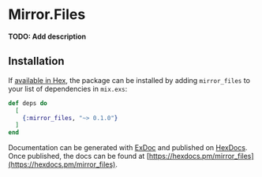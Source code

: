 # Mirror.Files

**TODO: Add description**

## Installation

If [available in Hex](https://hex.pm/docs/publish), the package can be installed
by adding `mirror_files` to your list of dependencies in `mix.exs`:

```elixir
def deps do
  [
    {:mirror_files, "~> 0.1.0"}
  ]
end
```

Documentation can be generated with [ExDoc](https://github.com/elixir-lang/ex_doc)
and published on [HexDocs](https://hexdocs.pm). Once published, the docs can
be found at [https://hexdocs.pm/mirror_files](https://hexdocs.pm/mirror_files).


